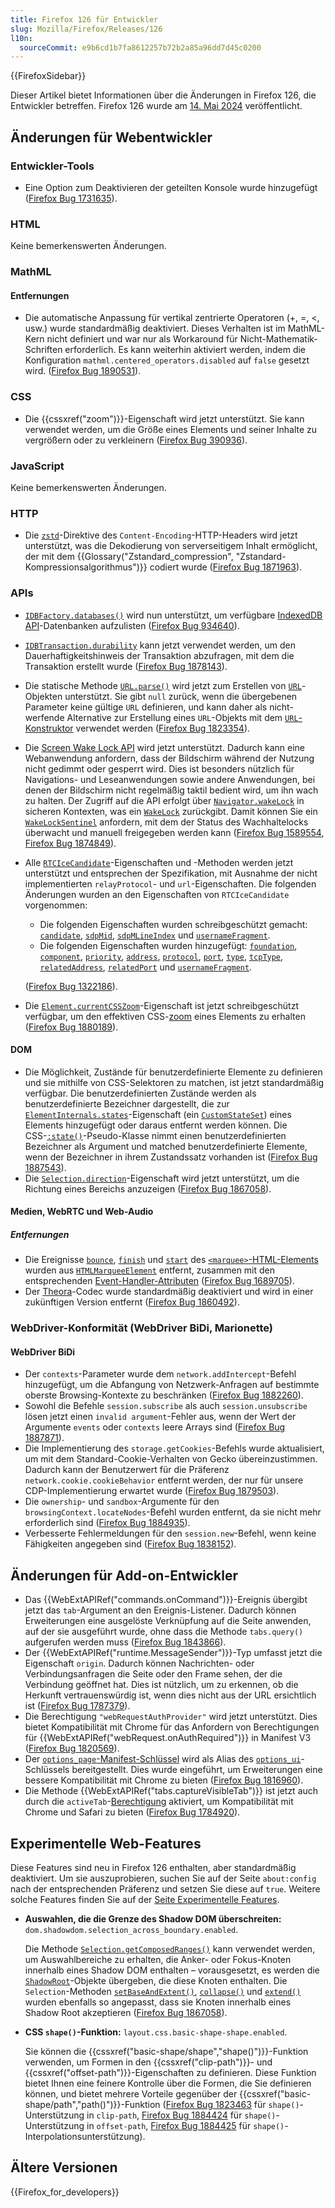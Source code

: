 ```yaml
---
title: Firefox 126 für Entwickler
slug: Mozilla/Firefox/Releases/126
l10n:
  sourceCommit: e9b6cd1b7fa8612257b72b2a85a96dd7d45c0200
---
```


{{FirefoxSidebar}}

Dieser Artikel bietet Informationen über die Änderungen in Firefox 126, die Entwickler betreffen. Firefox 126 wurde am [14. Mai 2024](https://whattrainisitnow.com/release/?version=126) veröffentlicht.

## Änderungen für Webentwickler

### Entwickler-Tools

- Eine Option zum Deaktivieren der geteilten Konsole wurde hinzugefügt ([Firefox Bug 1731635](https://bugzil.la/1731635)).

### HTML

Keine bemerkenswerten Änderungen.

### MathML

#### Entfernungen

- Die automatische Anpassung für vertikal zentrierte Operatoren (+, =, <, usw.) wurde standardmäßig deaktiviert. Dieses Verhalten ist im MathML-Kern nicht definiert und war nur als Workaround für Nicht-Mathematik-Schriften erforderlich. Es kann weiterhin aktiviert werden, indem die Konfiguration `mathml.centered_operators.disabled` auf `false` gesetzt wird. ([Firefox Bug 1890531](https://bugzil.la/1890531)).

### CSS

- Die {{cssxref("zoom")}}-Eigenschaft wird jetzt unterstützt. Sie kann verwendet werden, um die Größe eines Elements und seiner Inhalte zu vergrößern oder zu verkleinern ([Firefox Bug 390936](https://bugzil.la/390936)).

### JavaScript

Keine bemerkenswerten Änderungen.

### HTTP

- Die [`zstd`](/de/docs/Web/HTTP/Reference/Headers/Content-Encoding#zstd)-Direktive des `Content-Encoding`-HTTP-Headers wird jetzt unterstützt, was die Dekodierung von serverseitigem Inhalt ermöglicht, der mit dem {{Glossary("Zstandard_compression", "Zstandard-Kompressionsalgorithmus")}} codiert wurde ([Firefox Bug 1871963](https://bugzil.la/1871963)).

### APIs

- [`IDBFactory.databases()`](/de/docs/Web/API/IDBFactory/databases) wird nun unterstützt, um verfügbare [IndexedDB API](/de/docs/Web/API/IndexedDB_API)-Datenbanken aufzulisten ([Firefox Bug 934640](https://bugzil.la/934640)).
- [`IDBTransaction.durability`](/de/docs/Web/API/IDBTransaction/durability) kann jetzt verwendet werden, um den Dauerhaftigkeitshinweis der Transaktion abzufragen, mit dem die Transaktion erstellt wurde ([Firefox Bug 1878143](https://bugzil.la/1878143)).
- Die statische Methode [`URL.parse()`](/de/docs/Web/API/URL/parse_static) wird jetzt zum Erstellen von [`URL`](/de/docs/Web/API/URL)-Objekten unterstützt. Sie gibt `null` zurück, wenn die übergebenen Parameter keine gültige `URL` definieren, und kann daher als nicht-werfende Alternative zur Erstellung eines `URL`-Objekts mit dem [`URL`-Konstruktor](/de/docs/Web/API/URL/URL) verwendet werden ([Firefox Bug 1823354](https://bugzil.la/1823354)).
- Die [Screen Wake Lock API](/de/docs/Web/API/Screen_Wake_Lock_API) wird jetzt unterstützt. Dadurch kann eine Webanwendung anfordern, dass der Bildschirm während der Nutzung nicht gedimmt oder gesperrt wird. Dies ist besonders nützlich für Navigations- und Leseanwendungen sowie andere Anwendungen, bei denen der Bildschirm nicht regelmäßig taktil bedient wird, um ihn wach zu halten. Der Zugriff auf die API erfolgt über [`Navigator.wakeLock`](/de/docs/Web/API/Navigator/wakeLock) in sicheren Kontexten, was ein [`WakeLock`](/de/docs/Web/API/WakeLock) zurückgibt. Damit können Sie ein [`WakeLockSentinel`](/de/docs/Web/API/WakeLockSentinel) anfordern, mit dem der Status des Wachhaltelocks überwacht und manuell freigegeben werden kann ([Firefox Bug 1589554](https://bugzil.la/1589554), [Firefox Bug 1874849](https://bugzil.la/1874849)).
- Alle [`RTCIceCandidate`](/de/docs/Web/API/RTCIceCandidate)-Eigenschaften und -Methoden werden jetzt unterstützt und entsprechen der Spezifikation, mit Ausnahme der nicht implementierten `relayProtocol`- und `url`-Eigenschaften. Die folgenden Änderungen wurden an den Eigenschaften von `RTCIceCandidate` vorgenommen:

  - Die folgenden Eigenschaften wurden schreibgeschützt gemacht: [`candidate`](/de/docs/Web/API/RTCIceCandidate/candidate), [`sdpMid`](/de/docs/Web/API/RTCIceCandidate/sdpMid), [`sdpMLineIndex`](/de/docs/Web/API/RTCIceCandidate/sdpMLineIndex) und [`usernameFragment`](/de/docs/Web/API/RTCIceCandidate/usernameFragment).
  - Die folgenden Eigenschaften wurden hinzugefügt: [`foundation`](/de/docs/Web/API/RTCIceCandidate/foundation), [`component`](/de/docs/Web/API/RTCIceCandidate/component), [`priority`](/de/docs/Web/API/RTCIceCandidate/priority), [`address`](/de/docs/Web/API/RTCIceCandidate/address), [`protocol`](/de/docs/Web/API/RTCIceCandidate/protocol), [`port`](/de/docs/Web/API/RTCIceCandidate/port), [`type`](/de/docs/Web/API/RTCIceCandidate/type), [`tcpType`](/de/docs/Web/API/RTCIceCandidate/tcpType), [`relatedAddress`](/de/docs/Web/API/RTCIceCandidate/relatedAddress), [`relatedPort`](/de/docs/Web/API/RTCIceCandidate/relatedPort) und [`usernameFragment`](/de/docs/Web/API/RTCIceCandidate/usernameFragment).

  ([Firefox Bug 1322186](https://bugzil.la/1322186)).

- Die [`Element.currentCSSZoom`](/de/docs/Web/API/Element/currentCSSZoom)-Eigenschaft ist jetzt schreibgeschützt verfügbar, um den effektiven CSS-[zoom](/de/docs/Web/CSS/zoom) eines Elements zu erhalten ([Firefox Bug 1880189](https://bugzil.la/1880189)).

#### DOM

- Die Möglichkeit, Zustände für benutzerdefinierte Elemente zu definieren und sie mithilfe von CSS-Selektoren zu matchen, ist jetzt standardmäßig verfügbar. Die benutzerdefinierten Zustände werden als benutzerdefinierte Bezeichner dargestellt, die zur [`ElementInternals.states`](/de/docs/Web/API/ElementInternals/states)-Eigenschaft (ein [`CustomStateSet`](/de/docs/Web/API/CustomStateSet)) eines Elements hinzugefügt oder daraus entfernt werden können. Die CSS-[`:state()`](/de/docs/Web/CSS/:state)-Pseudo-Klasse nimmt einen benutzerdefinierten Bezeichner als Argument und matched benutzerdefinierte Elemente, wenn der Bezeichner in ihrem Zustandssatz vorhanden ist ([Firefox Bug 1887543](https://bugzil.la/1887543)).
- Die [`Selection.direction`](/de/docs/Web/API/Selection/direction)-Eigenschaft wird jetzt unterstützt, um die Richtung eines Bereichs anzuzeigen ([Firefox Bug 1867058](https://bugzil.la/1867058)).

#### Medien, WebRTC und Web-Audio

##### Entfernungen

- Die Ereignisse [`bounce`](/de/docs/Web/API/HTMLMarqueeElement#bounce), [`finish`](/de/docs/Web/API/HTMLMarqueeElement#finish) und [`start`](/de/docs/Web/API/HTMLMarqueeElement#start) des [`<marquee>`-HTML-Elements](/de/docs/Web/HTML/Reference/Elements/marquee) wurden aus [`HTMLMarqueeElement`](/de/docs/Web/API/HTMLMarqueeElement) entfernt, zusammen mit den entsprechenden [Event-Handler-Attributen](/de/docs/Web/API/HTMLMarqueeElement#events) ([Firefox Bug 1689705](https://bugzil.la/1689705)).
- Der [Theora](/de/docs/Web/Media/Guides/Formats/Video_codecs#theora)-Codec wurde standardmäßig deaktiviert und wird in einer zukünftigen Version entfernt ([Firefox Bug 1860492](https://bugzil.la/1860492)).

### WebDriver-Konformität (WebDriver BiDi, Marionette)

#### WebDriver BiDi

- Der `contexts`-Parameter wurde dem `network.addIntercept`-Befehl hinzugefügt, um die Abfangung von Netzwerk-Anfragen auf bestimmte oberste Browsing-Kontexte zu beschränken ([Firefox Bug 1882260](https://bugzil.la/1882260)).
- Sowohl die Befehle `session.subscribe` als auch `session.unsubscribe` lösen jetzt einen `invalid argument`-Fehler aus, wenn der Wert der Argumente `events` oder `contexts` leere Arrays sind ([Firefox Bug 1887871](https://bugzil.la/1887871)).
- Die Implementierung des `storage.getCookies`-Befehls wurde aktualisiert, um mit dem Standard-Cookie-Verhalten von Gecko übereinzustimmen. Dadurch kann der Benutzerwert für die Präferenz `network.cookie.cookieBehavior` entfernt werden, der nur für unsere CDP-Implementierung erwartet wurde ([Firefox Bug 1879503](https://bugzil.la/1879503)).
- Die `ownership`- und `sandbox`-Argumente für den `browsingContext.locateNodes`-Befehl wurden entfernt, da sie nicht mehr erforderlich sind ([Firefox Bug 1884935](https://bugzil.la/1884935)).
- Verbesserte Fehlermeldungen für den `session.new`-Befehl, wenn keine Fähigkeiten angegeben sind ([Firefox Bug 1838152](https://bugzil.la/1838152)).

## Änderungen für Add-on-Entwickler

- Das {{WebExtAPIRef("commands.onCommand")}}-Ereignis übergibt jetzt das `tab`-Argument an den Ereignis-Listener. Dadurch können Erweiterungen eine ausgelöste Verknüpfung auf die Seite anwenden, auf der sie ausgeführt wurde, ohne dass die Methode `tabs.query()` aufgerufen werden muss ([Firefox Bug 1843866](https://bugzil.la/1843866)).
- Der {{WebExtAPIRef("runtime.MessageSender")}}-Typ umfasst jetzt die Eigenschaft `origin`. Dadurch können Nachrichten- oder Verbindungsanfragen die Seite oder den Frame sehen, der die Verbindung geöffnet hat. Dies ist nützlich, um zu erkennen, ob die Herkunft vertrauenswürdig ist, wenn dies nicht aus der URL ersichtlich ist ([Firefox Bug 1787379](https://bugzil.la/1787379)).
- Die Berechtigung `"webRequestAuthProvider"` wird jetzt unterstützt. Dies bietet Kompatibilität mit Chrome für das Anfordern von Berechtigungen für {{WebExtAPIRef("webRequest.onAuthRequired")}} in Manifest V3 ([Firefox Bug 1820569](https://bugzil.la/1820569)).
- Der [`options_page`-Manifest-Schlüssel](/de/docs/Mozilla/Add-ons/WebExtensions/manifest.json/options_page) wird als Alias des [`options_ui`](/de/docs/Mozilla/Add-ons/WebExtensions/manifest.json/options_ui)-Schlüssels bereitgestellt. Dies wurde eingeführt, um Erweiterungen eine bessere Kompatibilität mit Chrome zu bieten ([Firefox Bug 1816960](https://bugzil.la/1816960)).
- Die Methode {{WebExtAPIRef("tabs.captureVisibleTab")}} ist jetzt auch durch die `activeTab`-[Berechtigung](/de/docs/Mozilla/Add-ons/WebExtensions/manifest.json/permissions) aktiviert, um Kompatibilität mit Chrome und Safari zu bieten ([Firefox Bug 1784920](https://bugzil.la/1784920)).

## Experimentelle Web-Features

Diese Features sind neu in Firefox 126 enthalten, aber standardmäßig deaktiviert. Um sie auszuprobieren, suchen Sie auf der Seite `about:config` nach der entsprechenden Präferenz und setzen Sie diese auf `true`. Weitere solche Features finden Sie auf der [Seite Experimentelle Features](/de/docs/Mozilla/Firefox/Experimental_features).

- **Auswahlen, die die Grenze des Shadow DOM überschreiten:** `dom.shadowdom.selection_across_boundary.enabled`.

  Die Methode [`Selection.getComposedRanges()`](/de/docs/Web/API/Selection/getComposedRanges) kann verwendet werden, um Auswahlbereiche zu erhalten, die Anker- oder Fokus-Knoten innerhalb eines Shadow DOM enthalten – vorausgesetzt, es werden die [`ShadowRoot`](/de/docs/Web/API/ShadowRoot)-Objekte übergeben, die diese Knoten enthalten. Die `Selection`-Methoden [`setBaseAndExtent()`](/de/docs/Web/API/Selection/setBaseAndExtent), [`collapse()`](/de/docs/Web/API/Selection/collapse) und [`extend()`](/de/docs/Web/API/Selection/extend) wurden ebenfalls so angepasst, dass sie Knoten innerhalb eines Shadow Root akzeptieren ([Firefox Bug 1867058](https://bugzil.la/1867058)).

- **CSS `shape()`-Funktion:** `layout.css.basic-shape-shape.enabled`.

  Sie können die {{cssxref("basic-shape/shape","shape()")}}-Funktion verwenden, um Formen in den {{cssxref("clip-path")}}- und {{cssxref("offset-path")}}-Eigenschaften zu definieren. Diese Funktion bietet Ihnen eine feinere Kontrolle über die Formen, die Sie definieren können, und bietet mehrere Vorteile gegenüber der {{cssxref("basic-shape/path","path()")}}-Funktion ([Firefox Bug 1823463](https://bugzil.la/1823463) für `shape()`-Unterstützung in `clip-path`, [Firefox Bug 1884424](https://bugzil.la/1884424) für `shape()`-Unterstützung in `offset-path`, [Firefox Bug 1884425](https://bugzil.la/1884425) für `shape()`-Interpolationsunterstützung).

## Ältere Versionen

{{Firefox_for_developers}}
